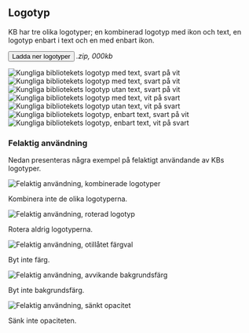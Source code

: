 ## Logotyp

KB har tre olika logotyper; en kombinerad logotyp med ikon och text, en logotyp enbart i text och en med enbart ikon.

<span class="badge bg-info badge-icon text-dark"><i class="kbico-download"></i></span> <button type="button" class="btn btn-primary btn-round">Ladda ner logotyper</button> <i>.zip, 000kb</i>

<div class="gallery-block row">
    <div class="gallery-item col bg-light">
        <img class="x-50" src="vendor/assets/kb_logo_text_black.svg" alt="Kungliga bibliotekets logotyp med text, svart på vit"/>
    </div>
</div>
<div class="gallery-block row">
    <div class="gallery-item col bg-light"><img class="x-75" src="vendor/assets/kb_logo_text_black.svg" alt="Kungliga bibliotekets logotyp med text, svart på vit"/></div>
    <div class="gallery-item col bg-light"><img class="x-50" src="vendor/assets/kb_logo_black.svg" alt="Kungliga bibliotekets logotyp utan text, svart på vit"/></div>
    <div class="gallery-item col bg-dark"><img class="x-75" src="vendor/assets/kb_logo_text_white.svg" alt="Kungliga bibliotekets logotyp med text, vit på svart"/></div>
    <div class="gallery-item col bg-dark"><img class="x-50" src="vendor/assets/kb_logo_white.svg" alt="Kungliga bibliotekets logotyp utan text, vit på svart"/></div>
</div>
<div class="gallery-block row">
    <div class="gallery-item col bg-light"><img src="vendor/assets/kb_text_black.svg" alt="Kungliga bibliotekets logotyp, enbart text, svart på vit"/></div>
    <div class="gallery-item col bg-dark"><img src="vendor/assets/kb_text_white.svg" alt="Kungliga bibliotekets logotyp, enbart text, vit på svart"/></div>
</div>

### Felaktig användning

<span class="badge bg-info badge-icon text-dark"><i class="kbico-eye"></i></span> Nedan presenteras några exempel på felaktigt användande av KBs logotyper.

<div class="row">
    <div class="col-md-6">
        <img class="img-fluid" src="img/wrong_1.png" alt="Felaktig användning, kombinerade logotyper"/>
        <p class="img-desc">
            Kombinera inte de olika logotyperna.
        </p>
    </div>
    <div class="col-md-6">
        <img class="img-fluid" src="img/wrong_2.png" alt="Felaktig användning, roterad logotyp"/>
        <p class="img-desc">
            Rotera aldrig logotyperna.
        </p>
    </div>
</div>
<div class="row">
    <div class="col-md-6">
        <img class="img-fluid" src="img/wrong_3.png" alt="Felaktig användning, otillåtet färgval"/>
        <p class="img-desc">
            Byt inte färg.
        </p>
    </div>
    <div class="col-md-6">
        <img class="img-fluid" src="img/wrong_4.png" alt="Felaktig användning, avvikande bakgrundsfärg"/>
        <p class="img-desc">
            Byt inte bakgrundsfärg.
        </p>
    </div>
</div>
<div class="row">
    <div class="col-md-6">
        <img class="img-fluid" src="img/wrong_5.png" alt="Felaktig användning, sänkt opacitet"/>
        <p class="img-desc">
            Sänk inte opaciteten.
        </p>
    </div>
</div>
